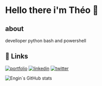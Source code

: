 # Hello there i'm Théo 👋
## about
develloper python bash and powershell
## 🔗 Links
[![portfolio](https://img.shields.io/badge/my_portfolio-000?style=for-the-badge&logo=ko-fi&logoColor=white)](https://theo-payen.fr/)
[![linkedin](https://img.shields.io/badge/linkedin-0A66C2?style=for-the-badge&logo=linkedin&logoColor=white)](https://www.linkedin.com/in/theo-payen/)
[![twitter](https://img.shields.io/badge/twitter-1DA1F2?style=for-the-badge&logo=twitter&logoColor=white)](https://twitter.com/ThKyt)
<!--
**theo-payen/theo-payen** is a ✨ _special_ ✨ repository because its `README.md` (this file) appears on your GitHub profile.

Here are some ideas to get you started:

- 🔭 I’m currently working on ...
- 🌱 I’m currently learning ...
- 👯 I’m looking to collaborate on ...
- 🤔 I’m looking for help with ...
- 💬 Ask me about ...
- 📫 How to reach me: ...
- 😄 Pronouns: ...
- ⚡ Fun fact: ...
-->

![Engin`s GitHub stats](https://github-readme-stats.vercel.app/api?theo-payen=dirien&show_icons=true&theme=radical)
